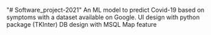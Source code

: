 "# Software_project-2021" 
An ML model to predict Covid-19 based on symptoms with a dataset available on Google.
UI design with python package (TKInter)
DB design with MSQL
Map feature 
